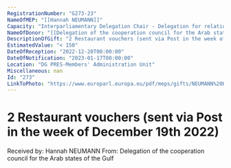 ```yaml
---
RegistrationNumber: "G273-23"
NameOfMEP: "[[Hannah NEUMANN]]"
Capacity: "Interparliamentary Delegation Chair - Delegation for relations with the Arab Peninsula"
NameOfDonor: "[[Delegation of the cooperation council for the Arab states of the Gulf]]"
DescriptionOfGift: "2 Restaurant vouchers (sent via Post in the week of December 19th 2022)"
EstimatedValue: "< 150"
DateOfReception: "2022-12-20T00:00:00"
DateOfNotification: "2023-01-17T00:00:00"
Location: "DG PRES-Members' Administration Unit"
Miscellaneous: nan
Id: "273"
LinkToPhoto: "https://www.europarl.europa.eu/pdf/meps/gifts/NEUMANN%20Hannah_G273-23.jpg#"
---
```


# 2 Restaurant vouchers (sent via Post in the week of December 19th 2022)

Received by: Hannah NEUMANN
From: Delegation of the cooperation council for the Arab states of the Gulf
